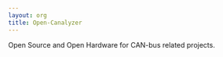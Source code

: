 ```yaml
---
layout: org
title: Open-Canalyzer
---
```

Open Source and Open Hardware for CAN-bus related projects.
